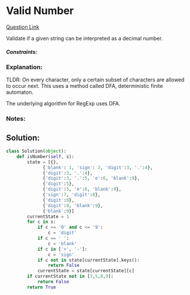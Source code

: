 # Valid Number   

[Question Link](https://leetcode.com/problems/valid-number/)  

Validate if a given string can be interpreted as a decimal number.  

##### Constraints:

### Explanation:
TLDR: On every character, only a certain subset of characters are allowed to occur next. This uses a method called DFA, deterministic finite automaton.

The underlying algorithm for RegExp uses DFA.

### Notes:


## Solution:
```Python
class Solution(object):
    def isNumber(self, s):
        state = [{}, 
              {'blank': 1, 'sign': 2, 'digit':3, '.':4}, 
              {'digit':3, '.':4},
              {'digit':3, '.':5, 'e':6, 'blank':9},
              {'digit':5},
              {'digit':5, 'e':6, 'blank':9},
              {'sign':7, 'digit':8},
              {'digit':8},
              {'digit':8, 'blank':9},
              {'blank':9}]
        currentState = 1
        for c in s:
            if c >= '0' and c <= '9':
                c = 'digit'
            if c == ' ':
                c = 'blank'
            if c in ['+', '-']:
                c = 'sign'
            if c not in state[currentState].keys():
                return False
            currentState = state[currentState][c]
        if currentState not in [3,5,8,9]:
            return False
        return True
```